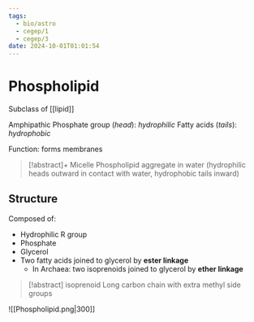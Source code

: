 ```yaml
---
tags:
  - bio/astro
  - cegep/1
  - cegep/3
date: 2024-10-01T01:01:54
---
```


# Phospholipid

Subclass of [[lipid]]

Amphipathic
Phosphate group (*head*): *hydrophilic*
Fatty acids (*tails*): *hydrophobic*

Function: forms membranes

> [!abstract]+ Micelle
> Phospholipid aggregate in water (hydrophilic heads outward in contact with water, hydrophobic tails inward)

## Structure

Composed of:

- Hydrophilic R group
- Phosphate
- Glycerol
- Two fatty acids joined to glycerol by **ester linkage**
	- In Archaea: two isoprenoids joined to glycerol by **ether linkage**

> [!abstract] isoprenoid
> Long carbon chain with extra methyl side groups

![[Phospholipid.png|300]]